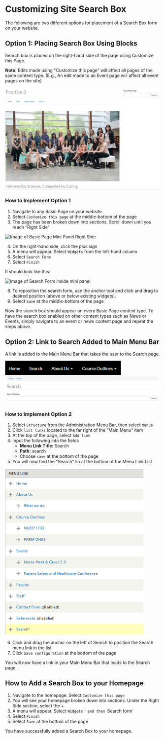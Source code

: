 # Customizing Site Search Box

The following are two different options for placement of a Search Box form on your website. 

## Option 1: Placing Search Box Using Blocks

Search box is placed on the right-hand side of the page using Customize this Page. 

**Note:** Edits made using "Customize this page" will affect all pages of the same content type. (E.g., An edit made to an Event page will affect all event pages on the site)

![Image of search box on right side example](/images/Search-form-option-1.png)

### How to Implement Option 1

1. Navigate to any Basic Page on your website. 
2. Select `Customize this page` at the middle-bottom of the page
3. The page has been broken down into sections. Scroll down until you reach “Right Side”

![Image of Basic Page Mini Panel Right Side](/image/search-form-mini-panel.png)

4. On the right-hand side, click the plus sign
5. A menu will appear. Select `Widgets` from the left-hand column
6. Select `Search Form`
7. Select `Finish`

It should look like this: 

![Image of Search Form inside mini panel](/images/search-form-move)

8. To reposition the search form, use the anchor tool and click and drag to desired position (above or below existing widgets).
9. Select `Save` at the middle-bottom of the page

Now the search box should appear on every Basic Page content type. To have the search box enabled on other content types such as News or Events, simply navigate to an event or news content page and repeat the steps above. 


## Option 2: Link to Search Added to Main Menu Bar

A link is added to the Main Menu Bar that takes the user to the Search page. 

![image of Main Menu Bar](/images/search-form-option-2.png)
![Image of search form page](/images/search-form-option-2a.png)

### How to Implement Option 2
1. Select `Structure` from the Administration Menu Bar, then select `Menus`
2. Click `list links` located to the far right of the "Main Menu" item
3. At the top of the page, select `Add link`
4. Input the following into the fields
   * **Menu Link Title:** Search
   * **Path:** search
   * Choose `save` at the bottom of the page
5. You will now find the "Search" lin at the bottom of the Menu Link List 

![Image of Drupal Main Menu links](/images/search-form-menu-links.png)

6. Click and drag the anchor on the left of Search to position the Search menu link in the list
7. Click `Save configuration` at the bottom of the page

You will now have a link in your Main Menu Bar that leads to the Search page.

## How to Add a Search Box to your Homepage

1. Navigate to the homepage. Select `Customize this page`
2. You will see your homepage broken down into sections. Under the Right Side section, select the + 
3. A menu will appear. Select `Widgets' and then `Search form`
4. Select `Finish`
5. Select `Save` at the bottom of the page 

You have successfully added a Search Box to your homepage. 

